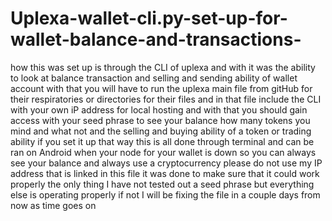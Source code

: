 # Uplexa-wallet-cli.py-set-up-for-wallet-balance-and-transactions-


how this was set up is through the CLI of uplexa and with it was the ability to look at balance transaction and selling and sending ability of wallet account with that you will have to run the uplexa main file from gitHub for their respiratories or directories for their files and in that file include the CLI with your own iP address for local hosting and with that you should gain access with your seed phrase to see your balance how many tokens you mind and what not and the selling and buying ability of a token or trading ability if you set it up that way this is all done through terminal and can be ran on Android when your node for your wallet is down so you can always see your balance and always use a cryptocurrency please do not use my IP address that is linked in this file it was done to make sure that it could work properly the only thing I have not tested out a seed phrase but everything else is operating properly if not I will be fixing the file in a couple days from now as time goes on 
